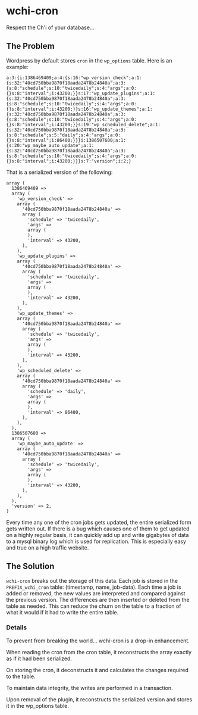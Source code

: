 # wchi-cron
Respect the Ch'i of your database...

## The Problem

Wordpress by default stores `cron` in the `wp_options` table. Here is an
example:

```
a:3:{i:1386469409;a:4:{s:16:"wp_version_check";a:1:{s:32:"40cd750bba9870f18aada2478b24840a";a:3:{s:8:"schedule";s:10:"twicedaily";s:4:"args";a:0:{}s:8:"interval";i:43200;}}s:17:"wp_update_plugins";a:1:{s:32:"40cd750bba9870f18aada2478b24840a";a:3:{s:8:"schedule";s:10:"twicedaily";s:4:"args";a:0:{}s:8:"interval";i:43200;}}s:16:"wp_update_themes";a:1:{s:32:"40cd750bba9870f18aada2478b24840a";a:3:{s:8:"schedule";s:10:"twicedaily";s:4:"args";a:0:{}s:8:"interval";i:43200;}}s:19:"wp_scheduled_delete";a:1:{s:32:"40cd750bba9870f18aada2478b24840a";a:3:{s:8:"schedule";s:5:"daily";s:4:"args";a:0:{}s:8:"interval";i:86400;}}}i:1386507600;a:1:{s:20:"wp_maybe_auto_update";a:1:{s:32:"40cd750bba9870f18aada2478b24840a";a:3:{s:8:"schedule";s:10:"twicedaily";s:4:"args";a:0:{}s:8:"interval";i:43200;}}}s:7:"version";i:2;}
```

That is a serialized version of the following:

```
array (
  1386469409 =>
  array (
    'wp_version_check' =>
    array (
      '40cd750bba9870f18aada2478b24840a' =>
      array (
        'schedule' => 'twicedaily',
        'args' =>
        array (
        ),
        'interval' => 43200,
      ),
    ),
    'wp_update_plugins' =>
    array (
      '40cd750bba9870f18aada2478b24840a' =>
      array (
        'schedule' => 'twicedaily',
        'args' =>
        array (
        ),
        'interval' => 43200,
      ),
    ),
    'wp_update_themes' =>
    array (
      '40cd750bba9870f18aada2478b24840a' =>
      array (
        'schedule' => 'twicedaily',
        'args' =>
        array (
        ),
        'interval' => 43200,
      ),
    ),
    'wp_scheduled_delete' =>
    array (
      '40cd750bba9870f18aada2478b24840a' =>
      array (
        'schedule' => 'daily',
        'args' =>
        array (
        ),
        'interval' => 86400,
      ),
    ),
  ),
  1386507600 =>
  array (
    'wp_maybe_auto_update' =>
    array (
      '40cd750bba9870f18aada2478b24840a' =>
      array (
        'schedule' => 'twicedaily',
        'args' =>
        array (
        ),
        'interval' => 43200,
      ),
    ),
  ),
  'version' => 2,
)
```

Every time any one of the cron jobs gets updated, the entire serialized form
gets written out. If there is a bug which causes one of them to get updated on a
highly regular basis, it can quickly add up and write gigabytes of data to a
mysql binary log which is used for replication. This is especially easy and true
on a high traffic website.

## The Solution

`wchi-cron` breaks out the storage of this data. Each job is stored in
the `PREFIX_wchi_cron` table: (timestamp, name, job-data). Each time a job is
added or removed, the new values are interpreted and compared against the
previous version. The differences are then inserted or deleted from the table as
needed. This can reduce the churn on the table to a fraction of what it would if
it had to write the entire table.

### Details

To prevent from breaking the world... wchi-cron is a drop-in enhancement.

When reading the cron from the cron table, it reconstructs the array exactly as
if it had been serialized.

On storing the cron, it deconstructs it and calculates the changes required to
the table.

To maintain data integrity, the writes are performed in a transaction.

Upon removal of the plugin, it reconstructs the serialized version and stores
it in the wp_options table.


